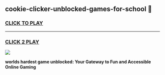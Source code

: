 
## cookie-clicker-unblocked-games-for-school 👋
<h3>
<a href="https://premium.freeplayer.one?title=cookie-clicker-unblocked-games-for-school&ref=14F">CLICK TO PLAY</a></h3>
<hr>

<h3>
<a href="https://premium.freeplayer.one?title=cookie-clicker-unblocked-games-for-school&ref=14F">CLICK 2 PLAY</a>
  
</h3>

<a href="https://premium.freeplayer.one?title=cookie-clicker-unblocked-games-for-school&ref=12F/"><img src="https://clearcache.store/games.png"></a>


**worlds hardest game unblocked: Your Gateway to Fun and Accessible Online Gaming**
